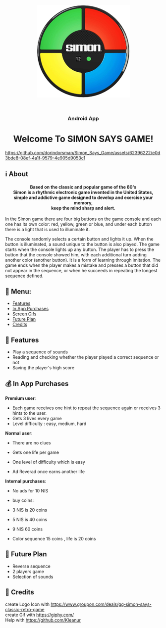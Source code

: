 <p align="center"><img src="https://github.com/dorindorsman/Simon_Says_Game/blob/master/app/src/main/res/drawable/ic_simon.png" height="300" width="300"></p>
<br/>
<h3 align="center">Android App</h3>
<h1 align="center">Welcome To SIMON SAYS GAME!</h1>

https://github.com/dorindorsman/Simon_Says_Game/assets/62396222/e0d3bde8-08ef-4a1f-9579-4e905d9053c1


## :information_source: About 

<h4 align="center">Based on the classic and popular game of the 80's</br>
Simon is a rhythmic electronic game invented in the United States,</br>
simple and addictive game designed to develop and exercise your memory,</br>
keep the mind sharp and alert.
</h4> 

In the Simon game there are four big buttons on the game console and each one has its own color:
red, yellow, green or blue, and under each button there is a light that is used to illuminate it.

The console randomly selects a certain button and lights it up.
When the button is illuminated, a sound unique to the button is also played.
The game starts when the console lights up any button.
The player has to press the button that the console showed him, with each additional turn adding another color (another button).
It is a form of learning through imitation.
The game ends when the player makes a mistake and presses a button that did not appear in the sequence, or when he succeeds in repeating the longest sequence defined.


## :link: Menu:

- [Features](https://github.com/dorindorsman/Simon_Says_Game/edit/master/README.md#space_invader-features)</br>
- [In App Purchases](https://github.com/dorindorsman/Simon_Says_Game/edit/master/README.md#moneybag-in-app-purchases)</br>
- [Screen Gifs](https://github.com/dorindorsman/Simon_Says_Game/edit/master/README.md#iphone-screen-gifs)</br>
- [Future Plan](https://github.com/dorindorsman/Simon_Says_Game/edit/master/README.md#pencil-future-plan)</br>
- [Credits](https://github.com/dorindorsman/Simon_Says_Game/edit/master/README.md#pray-credits)</br>


## :space_invader: Features 

- Play a sequence of sounds
- Reading and checking whether the player played a correct sequence or not
- Saving the player's high score

## :moneybag: In App Purchases 

 **Premium user**:
 - Each game receives one hint to repeat the sequence again or receives 3 hints to the user.
 - Gets 3 lives every game
 - Level difficulty :  easy, medium, hard

 **Normal user**:
 - There are no clues
 - Gets one life per game
 - One level of difficulty which is easy

 - Ad Reverad once earns another life

 **Internal purchases**: 
 - No ads for 10 NIS
 - buy coins:
 - 3 NIS is 20 coins
 - 5 NIS is 40 coins
 - 9 NIS 60 coins

  - Color sequence 15 coins , life is 20 coins
  
## :pencil: Future Plan 
- Reverse sequence
- 2 players game
- Selection of sounds


## :pray: Credits
 create Logo Icon with https://www.groupon.com/deals/gg-simon-says-classic-retro-game </br>
 create Gif with https://giphy.com/ </br>
 Help with https://github.com/Kleanur



